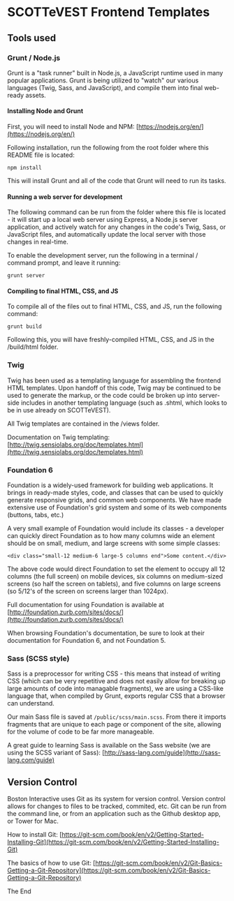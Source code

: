 # SCOTTeVEST Frontend Templates

## Tools used

### Grunt / Node.js

Grunt is a "task runner" built in Node.js, a JavaScript runtime used in many popular applications.
Grunt is being utilized to "watch" our various languages (Twig, Sass, and JavaScript), and compile them
into final web-ready assets.

#### Installing Node and Grunt

First, you will need to install Node and NPM: [https://nodejs.org/en/](https://nodejs.org/en/)

Following installation, run the following from the root folder where this README file is located:

    npm install

This will install Grunt and all of the code that Grunt will need to run its tasks.

#### Running a web server for development

The following command can be run from the folder where this file is located - it will start up a local
web server using Express, a Node.js server application, and actively watch for any changes in the code's
Twig, Sass, or JavaScript files, and automatically update the local server with those changes in real-time.

To enable the development server, run the following in a terminal / command prompt, and leave it running:

    grunt server

#### Compiling to final HTML, CSS, and JS

To compile all of the files out to final HTML, CSS, and JS, run the following command:

    grunt build

Following this, you will have freshly-compiled HTML, CSS, and JS in the /build/html folder.

### Twig

Twig has been used as a templating language for assembling the frontend HTML templates.
Upon handoff of this code, Twig may be continued to be used to generate the markup,
or the code could be broken up into server-side includes in another templating language
(such as .shtml, which looks to be in use already on SCOTTeVEST).

All Twig templates are contained in the /views folder.

Documentation on Twig templating: [http://twig.sensiolabs.org/doc/templates.html](http://twig.sensiolabs.org/doc/templates.html)

### Foundation 6

Foundation is a widely-used framework for building web applications. It brings in ready-made
styles, code, and classes that can be used to quickly generate responsive grids, and common web components.
We have made extensive use of Foundation's grid system and some of its web components (buttons, tabs, etc.)

A very small example of Foundation would include its classes - a developer can quickly direct Foundation
as to how many columns wide an element should be on small, medium, and large screens with some simple classes:

    <div class="small-12 medium-6 large-5 columns end">Some content.</div>

The above code would direct Foundation to set the element to occupy all 12 columns (the full screen) on mobile
devices, six columns on medium-sized screens (so half the screen on tablets), and five columns on large screens
(so 5/12's of the screen on screens larger than 1024px).

Full documentation for using Foundation is available at [http://foundation.zurb.com/sites/docs/](http://foundation.zurb.com/sites/docs/)

When browsing Foundation's documentation, be sure to look at their documentation for Foundation 6, and not Foundation 5.

### Sass (SCSS style)

Sass is a preprocessor for writing CSS - this means that instead of writing CSS (which can be very repetitive and does not easily
allow for breaking up large amounts of code into managable fragments), we are using a CSS-like language that, when compiled by Grunt,
exports regular CSS that a browser can understand.

Our main Sass file is saved at `/public/scss/main.scss`. From there it imports fragments that are unique to each page
or component of the site, allowing for the volume of code to be far more manageable.

A great guide to learning Sass is available on the Sass website (we are using the SCSS variant of Sass): [http://sass-lang.com/guide](http://sass-lang.com/guide)

## Version Control

Boston Interactive uses Git as its system for version control. Version control allows for changes to files to be tracked, commited,
etc. Git can be run from the command line, or from an application such as the Github desktop app, or Tower for Mac.

How to install Git: [https://git-scm.com/book/en/v2/Getting-Started-Installing-Git](https://git-scm.com/book/en/v2/Getting-Started-Installing-Git)

The basics of how to use Git: [https://git-scm.com/book/en/v2/Git-Basics-Getting-a-Git-Repository](https://git-scm.com/book/en/v2/Git-Basics-Getting-a-Git-Repository)

The End

